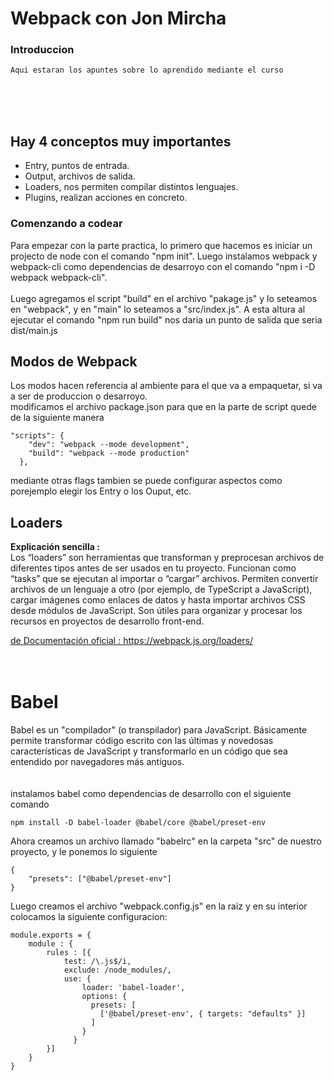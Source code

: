 # Webpack con Jon Mircha

### Introduccion
    Aqui estaran los apuntes sobre lo aprendido mediante el curso
<br><br><br>

## Hay 4 conceptos muy importantes
- Entry, puntos de entrada.
- Output, archivos de salida.
- Loaders, nos permiten compilar distintos lenguajes.
- Plugins, realizan acciones en concreto.

### Comenzando a codear
Para empezar con la parte practica, lo primero que hacemos es iniciar un projecto de node con el comando "npm init". Luego instalamos webpack y webpack-cli como dependencias de desarroyo con el comando "npm i -D webpack webpack-cli". 
<br><br>
Luego agregamos el script "build" en el archivo "pakage.js" y lo seteamos en "webpack", y en "main" lo seteamos a "src/index.js".
A esta altura al ejecutar el comando "npm run build" nos daria un punto de salida que seria dist/main.js

## Modos de Webpack
Los modos hacen referencia al ambiente para el que va a empaquetar, si va a ser de produccion o desarroyo.
<br>
modificamos el archivo package.json para que en la parte de script quede de la siguiente manera
```
"scripts": {
    "dev": "webpack --mode development",
    "build": "webpack --mode production"
  },
```
mediante otras flags tambien se puede configurar aspectos como porejemplo elegir los Entry o los Ouput, etc.
<br>

## Loaders
<b>Explicación sencilla :</b><br>
Los “loaders” son herramientas que transforman y preprocesan archivos de diferentes tipos antes de ser usados en tu proyecto. Funcionan como “tasks” que se ejecutan al importar o “cargar” archivos. Permiten convertir archivos de un lenguaje a otro (por ejemplo, de TypeScript a JavaScript), cargar imágenes como enlaces de datos y hasta importar archivos CSS desde módulos de JavaScript. Son útiles para organizar y procesar los recursos en proyectos de desarrollo front-end.

<a href="https://webpack.js.org/loaders/" target="blank">de Documentación oficial : https://webpack.js.org/loaders/</a>
<br>
<br>
<br>
# Babel
Babel es un "compilador" (o transpilador) para JavaScript. Básicamente permite transformar código escrito con las últimas y novedosas características de JavaScript y transformarlo en un código que sea entendido por navegadores más antiguos.
<br><br><br>
instalamos babel como dependencias de desarrollo con el siguiente comando
```
npm install -D babel-loader @babel/core @babel/preset-env
```

Ahora creamos un archivo llamado "babelrc" en la carpeta "src" de nuestro proyecto, y le ponemos lo siguiente
```
{
    "presets": ["@babel/preset-env"]
}
```

Luego creamos el archivo "webpack.config.js" en la raiz
y en su interior colocamos la siguiente configuracion:
```
module.exports = {
    module : {
        rules : [{
            test: /\.js$/i,
            exclude: /node_modules/,
            use: {
                loader: 'babel-loader',
                options: {
                  presets: [
                    ['@babel/preset-env', { targets: "defaults" }]
                  ]
                }
              }
        }]
    }
}
```